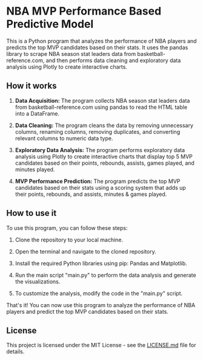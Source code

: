 # NBA MVP Performance Based Predictive Model

This is a Python program that analyzes the performance of NBA players and predicts the top MVP candidates based on their stats. It uses the pandas library to scrape NBA season stat leaders data from basketball-reference.com, and then performs data cleaning and exploratory data analysis using Plotly to create interactive charts.

## How it works

1. **Data Acquisition:** The program collects NBA season stat leaders data from basketball-reference.com using pandas to read the HTML table into a DataFrame.

2. **Data Cleaning:** The program cleans the data by removing unnecessary columns, renaming columns, removing duplicates, and converting relevant columns to numeric data type.

3. **Exploratory Data Analysis:** The program performs exploratory data analysis using Plotly to create interactive charts that display top 5 MVP candidates based on their points, rebounds, assists, games played, and minutes played.

4. **MVP Performance Prediction:** The program predicts the top MVP candidates based on their stats using a scoring system that adds up their points, rebounds, and assists, minutes & games played.

## How to use it

To use this program, you can follow these steps:

1. Clone the repository to your local machine.

2. Open the terminal and navigate to the cloned repository.

3. Install the required Python libraries using pip: Pandas and Matplotlib.

4. Run the main script "main.py" to perform the data analysis and generate the visualizations.

5. To customize the analysis, modify the code in the "main.py" script.

That's it! You can now use this program to analyze the performance of NBA players and predict the top MVP candidates based on their stats.

## License

This project is licensed under the MIT License - see the [LICENSE.md](LICENSE.md) file for details.
